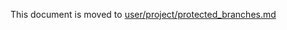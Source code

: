 This document is moved to [user/project/protected_branches.md](../user/project/protected_branches.md)
